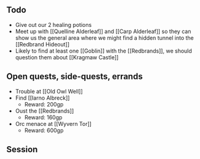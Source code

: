 ## Todo
- Give out our 2 healing potions
- Meet up with [[Quelline Alderleaf]] and [[Carp Alderleaf]] so they can show us the general area where we might find a hidden tunnel into the [[Redbrand Hideout]]
- Likely to find at least one [[Goblin]] with the [[Redbrands]], we should question them about [[Kragmaw Castle]]
## Open quests, side-quests, errands
- Trouble at [[Old Owl Well]]
- Find [[Iarno Albreck]]
	- Reward: 200gp
- Oust the [[Redbrands]]
	- Reward: 160gp
- Orc menace at [[Wyvern Tor]]
	- Reward: 600gp
## Session
